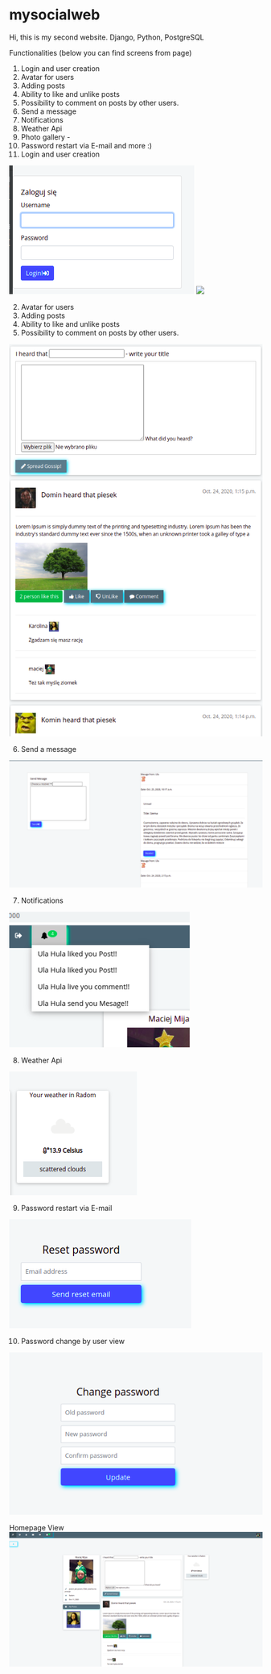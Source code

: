 # mysocialweb
Hi,
this is my second website.
Django, Python, PostgreSQL

Functionalities (below you can find screens from page)
1. Login and user creation
2. Avatar for users 
3. Adding posts 
4. Ability to like and unlike posts 
5. Possibility to comment on posts by other users. 
6. Send a message 
7. Notifications 
8. Weather Api 
9. Photo gallery -  
10. Password restart via E-mail 
and more :)
1. Login and user creation 

![](readmeimg/login.png) ![](readmeimg/createuser.png.png)

2. Avatar for users 
3. Adding posts 
4. Ability to like and unlike posts 
5. Possibility to comment on posts by other users.

![](readmeimg/add_post.png)

6. Send a message

![](readmeimg/mes.png)

7. Notifications

![](readmeimg/notifications.png)

8. Weather Api

![](readmeimg/weatherapi.png)

9. Password restart via E-mail 

![](readmeimg/resetpassword.png)

10. Password change by user view

![](readmeimg/change_password.png)


Homepage View
![](readmeimg/homepage.png)
